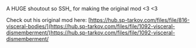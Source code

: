 A HUGE shoutout so SSH_ for making the original mod <3 <3

Check out his original mod here: [https://hub.sp-tarkov.com/files/file/816-visceral-bodies/](https://hub.sp-tarkov.com/files/file/1092-visceral-dismemberment/)https://hub.sp-tarkov.com/files/file/1092-visceral-dismemberment/
